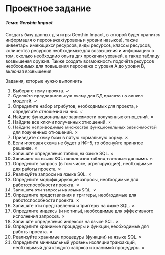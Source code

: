 # Проектное задание

##### Тема: Genshin Impact

Создать базу данных для игры Genshin Impact, в которой будет хранится информация о персонажах(уровень и уровни навыков), также инвентарь, имеющихся ресурсов, 
виды ресурсов, классы ресурсов, количество ресурсов необходимые для возвышения и информацию о том, сколько необходимо опыта для прокачки уровней, 
а также таблицу возвышения оружия. Также создать возможность подсчёта ресурсов необходимых для повышения персонажа с уровня A до уровня B, включая возвышения

Задания, которые нужно выполнить

<ol>
<li>Выберите тему проекта. &check;</li>
<li>Сделайте предварительную схему для БД проекта на основе моделей. &check;</li>
<li>Определите набор атрибутов, необходимых для проекта, и определите отношения на них. &check;</li>
<li>Найдите функциональные зависимости полученных отношений. &cross;</li>
<li>Найдите все ключи полученных отношений. &cross;</li>
<li>Найдите неприводимые множества функциональных зависимостей для полученных отношений. &cross;</li>
<li>Приведите схему базы в пятую нормальную форму. &cross;</li>
<li>Если итоговая схема не будет в НФ-5, то обоснуйте принятое решение. &cross;</li>
<li>Запишите определения таблиц на языке SQL. &cross;</li>
<li>Запишите на языке SQL наполнение таблиц тестовым данными. &cross;</li>
<li>Определите запросы (в том числе, агрегирующие), необходимые для работы проекта. &cross;</li>
<li>Реализуйте запросы на языке SQL. &cross;</li>
<li>Определите модифицирующие запросы, необходимые для работоспособности проекта. &cross;</li>
<li>Запишите эти запросы на языке SQL. &cross;</li>
<li>Определите представления и триггеры, необходимые для работоспособности проекта. &cross;</li>
<li>Запишите эти представления и триггеры на языке SQL. &cross;</li>
<li>Определите индексы (и их типы), необходимые для эффективного исполнения запросов. &cross;</li>
<li>Запишите определения индексов на языке SQL. &cross;</li>
<li>Определите хранимые процедуры и функции, необходимые для работы проекта. &cross;</li>
<li>Реализуйте хранимые процедуры (функции) на языке SQL. &cross;</li>
<li>Определите минимальный уровень изоляции транзакций, необходимый для каждого запроса и хранимой процедуры. &cross;</li>
</ol>